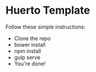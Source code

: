 # Huerto Template

Follow these simple instructions:

* Clone the repo
* bower install
* npm install
* gulp serve
* You're done!
